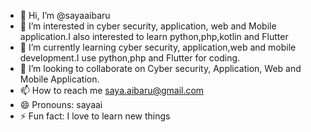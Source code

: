 - 👋 Hi, I’m @sayaaibaru
- 👀 I’m interested in cyber security, application, web and Mobile application.I also interested to learn python,php,kotlin and Flutter
- 🌱 I’m currently learning cyber security, application,web and mobile development.I use python,php and Flutter for coding.
- 💞️ I’m looking to collaborate on Cyber security, Application, Web and Mobile Application.
- 📫 How to reach me saya.aibaru@gmail.com
- 😄 Pronouns: sayaai
- ⚡ Fun fact: I love to learn new things 

<!---
sayaaibaru/sayaaibaru is a ✨ special ✨ repository because its `README.md` (this file) appears on your GitHub profile.
You can click the Preview link to take a look at your changes.
--->
